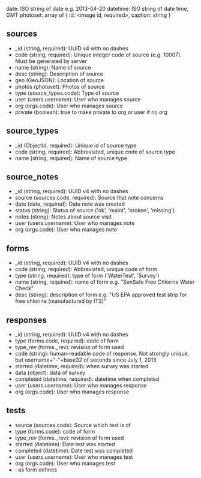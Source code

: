 

date: ISO string of date e.g. 2013-04-20
datetime: ISO string of date time, GMT
photoset: array of { id: <image id, required>, caption: string }

## sources

* _id (string, required): UUID v4 with no dashes 
* code (string, required): Unique integer code of source (e.g. 10007). Must be generated by server
* name (string): Name of source
* desc (string): Description of source
* geo (GeoJSON): Location of source
* photos (photoset): Photos of source
* type (source_types.code): Type of source
* user (users.username): User who manages source
* org (orgs.code): User who manages source
* private (boolean): true to make private to org or user if no org

## source_types

* _id (ObjectId, required): Unique id of source type
* code (string, required): Abbreviated, unique code of source type
* name (string, required): Name of source type

## source_notes

* _id (string, required): UUID v4 with no dashes 
* source (sources.code, required): Source that note concerns
* date (date, required): Date note was created
* status (string): Status of source ('ok', 'maint', 'broken', 'missing')
* notes (string): Notes about source visit
* user (users.username): User who manages note
* org (orgs.code): User who manages note

## forms

* _id (string, required): UUID v4 with no dashes 
* code (string, required): Abbreviated, unique code of form
* type (string, required): type of form ('WaterTest', 'Survey')
* name (string, required): name of form e.g. "SenSafe Free Chlorine Water Check"
* desc (string): description of form e.g. "US EPA approved test strip for free chlorine (manufactured by ITS)"

## responses

* _id (string, required): UUID v4 with no dashes 
* type (forms.code, required): code of form
* type_rev (forms._rev): revision of form used
* code (string): human-readable code of response. Not strongly unique, but username+"-"+base32 of seconds since July 1, 2013
* started (datetime, required): when survey was started
* data (object): data of survey
* completed (datetime, required): datetime when completed
* user (users.username): User who manages response
* org (orgs.code): User who manages response

## tests

* source (sources.code): Source which test is of
* type (forms.code): code of form
* type_rev (forms._rev): revision of form used
* started (datetime): Date test was started
* completed (datetime): Date test was completed
* user (users.username): User who manages test
* org (orgs.code): User who manages test
* <other fields>: as form defines


